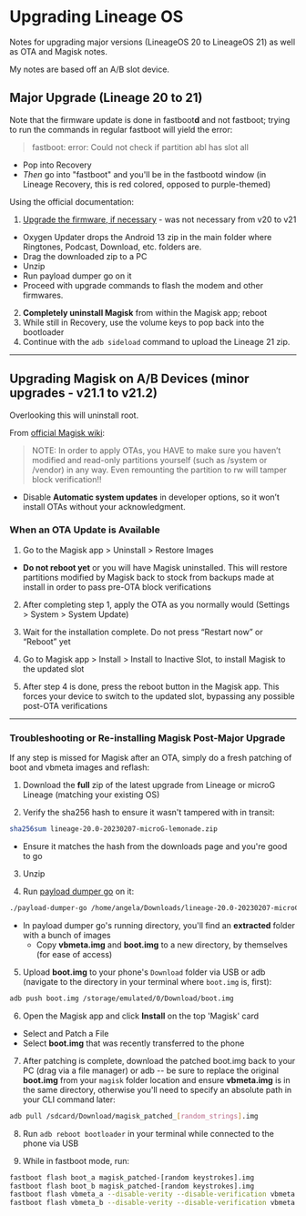 # Upgrading Lineage OS
Notes for upgrading major versions (LineageOS 20 to LineageOS 21) as well as OTA and Magisk notes.

My notes are based off an A/B slot device.

## Major Upgrade (Lineage 20 to 21)
Note that the firmware update is done in fastboot**d** and not fastboot; trying to run the commands in regular fastboot will yield the error:
> fastboot: error: Could not check if partition abl has slot all

 - Pop into Recovery
 - *Then* go into "fastboot" and you'll be in the fastbootd window (in Lineage Recovery, this is red colored, opposed to purple-themed)

Using the official documentation:
1. [Upgrade the firmware, if necessary](https://wiki.lineageos.org/devices/lemonade/fw_update) - was not necessary from v20 to v21
  - Oxygen Updater drops the Android 13 zip in the main folder where Ringtones, Podcast, Download, etc. folders are.
  - Drag the downloaded zip to a PC
  - Unzip
  - Run payload dumper go on it
  - Proceed with upgrade commands to flash the modem and other firmwares.


2. **Completely uninstall Magisk** from within the Magisk app; reboot
3. While still in Recovery, use the volume keys to pop back into the bootloader
4. Continue with the `adb sideload` command to upload the Lineage 21 zip.


***

## Upgrading Magisk on A/B Devices (minor upgrades - v21.1 to v21.2)
Overlooking this will uninstall root.

From [official Magisk wiki](https://topjohnwu.github.io/Magisk/ota.html):
> NOTE: In order to apply OTAs, you HAVE to make sure you haven’t modified and read-only partitions yourself (such as /system or /vendor) in any way. Even remounting the partition to rw will tamper block verification!!

- Disable **Automatic system updates** in developer options, so it won’t install OTAs without your acknowledgment.


### When an OTA Update is Available
1. Go to the Magisk app > Uninstall > Restore Images
  - **Do not reboot yet** or you will have Magisk uninstalled. This will restore partitions modified by Magisk back to stock from backups made at install in order to pass pre-OTA block verifications


2. After completing step 1, apply the OTA as you normally would (Settings > System > System Update)

3. Wait for the installation complete. Do not press “Restart now” or “Reboot” yet

4. Go to Magisk app > Install > Install to Inactive Slot, to install Magisk to the updated slot

5. After step 4 is done, press the reboot button in the Magisk app. This forces your device to switch to the updated slot, bypassing any possible post-OTA verifications

***

### Troubleshooting or Re-installing Magisk Post-Major Upgrade
If any step is missed for Magisk after an OTA, simply do a fresh patching of boot and vbmeta images and reflash:
1. Download the **full** zip of the latest upgrade from Lineage or microG Lineage (matching your existing OS)

2. Verify the sha256 hash to ensure it wasn't tampered with in transit:
```bash
sha256sum lineage-20.0-20230207-microG-lemonade.zip
```
  - Ensure it matches the hash from the downloads page and you're good to go

3. Unzip

4. Run [payload dumper go](https://github.com/ssut/payload-dumper-go) on it:
```bash
./payload-dumper-go /home/angela/Downloads/lineage-20.0-20230207-microG-lemonade/payload.bin
```
  - In payload dumper go's running directory, you'll find an **extracted** folder with a bunch of images
    - Copy **vbmeta.img** and **boot.img** to a new directory, by themselves (for ease of access)


5. Upload **boot.img** to your phone's `Download` folder via USB or adb (navigate to the directory in your terminal where `boot.img` is, first):
```bash
adb push boot.img /storage/emulated/0/Download/boot.img
```

6. Open the Magisk app and click **Install** on the top 'Magisk' card
  - Select and Patch a File
  - Select **boot.img** that was recently transferred to the phone

7. After patching is complete, download the patched boot.img back to your PC (drag via a file manager) or adb -- be sure to replace the original **boot.img** from your `magisk` folder location and ensure **vbmeta.img** is in the same directory, otherwise you'll need to specify an absolute path in your CLI command later:
```bash
adb pull /sdcard/Download/magisk_patched_[random_strings].img
```

8. Run `adb reboot bootloader` in your terminal while connected to the phone via USB

9. While in fastboot mode, run:
```bash
fastboot flash boot_a magisk_patched-[random keystrokes].img
fastboot flash boot_b magisk_patched-[random keystrokes].img
fastboot flash vbmeta_a --disable-verity --disable-verification vbmeta.img
fastboot flash vbmeta_b --disable-verity --disable-verification vbmeta.img
```
